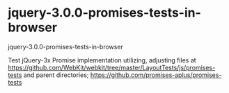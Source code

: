 # jquery-3.0.0-promises-tests-in-browser
jquery-3.0.0-promises-tests-in-browser

Test jQuery-3x Promise implementation utilizing, adjusting files at https://github.com/WebKit/webkit/tree/master/LayoutTests/js/promises-tests
and parent directories; https://github.com/promises-aplus/promises-tests
